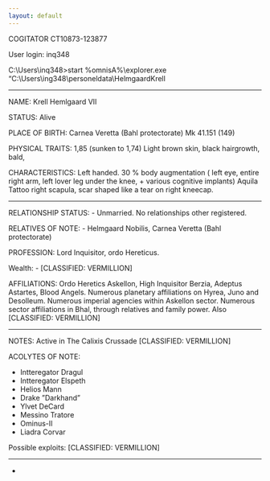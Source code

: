```yaml
---
layout: default
---
```


COGITATOR CT10873-123877

User login: inq348

C:\Users\inq348>start %omnisA%\explorer.exe “C:\Users\ing348\personeldata\HelmgaardKrell


---

NAME: Krell Hemlgaard VII

STATUS: Alive 

PLACE OF BIRTH: Carnea Veretta (Bahl protectorate) Mk 41.151 (149)

PHYSICAL TRAITS: 1,85 (sunken to 1,74) Light brown skin, black hairgrowth, bald,

CHARACTERISTICS: Left handed. 30 % body augmentation ( left eye, entire right arm, left lover leg under the knee, + various cognitive implants) Aquila Tattoo right scapula, scar shaped like a tear on right kneecap. 

---

RELATIONSHIP STATUS: - Unmarried. No relationships other registered. 

RELATIVES OF NOTE: - Helmgaard Nobilis, Carnea Veretta (Bahl protectorate)

PROFESSION: Lord Inquisitor, ordo Hereticus.

Wealth: - [CLASSIFIED: VERMILLION]

AFFILIATIONS: Ordo Heretics Askellon, High Inquisitor Berzia, Adeptus Astartes, Blood Angels. Numerous planetary affiliations on Hyrea, Juno and Desolleum. Numerous imperial agencies within Askellon sector. Numerous sector affiliations in Bhal, through relatives and family power. Also [CLASSIFIED: VERMILLION]


---

NOTES: Active in The Calixis Crussade [CLASSIFIED: VERMILLION]

ACOLYTES OF NOTE: 

- Intteregator Dragul
- Intteregator Elspeth 
- Helios Mann
- Drake ”Darkhand” 
- Ylvet DeCard 
- Messino Tratore 
- Ominus-II 
- Liadra Corvar

Possible exploits: [CLASSIFIED: VERMILLION]

---
-
